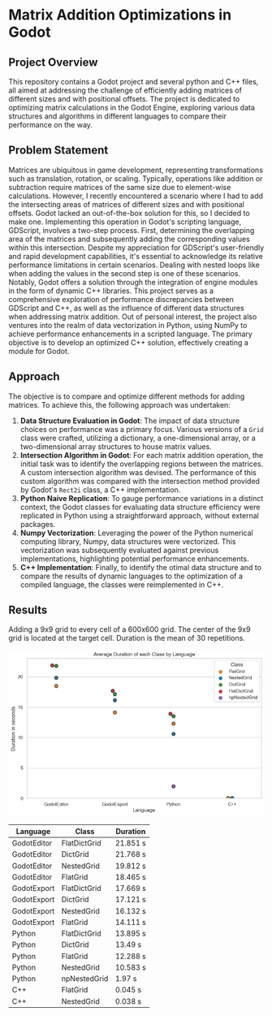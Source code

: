# Matrix Addition Optimizations in Godot

## Project Overview

This repository contains a Godot project and several python and C++ files, all aimed at addressing the challenge of efficiently adding matrices of different sizes and with positional offsets. The project is dedicated to optimizing matrix calculations in the Godot Engine, exploring various data structures and algorithms in different languages to compare their performance on the way.

## Problem Statement

Matrices are ubiquitous in game development, representing transformations such as translation, rotation, or scaling. Typically, operations like addition or subtraction require matrices of the same size due to element-wise calculations. However, I recently encountered a scenario where I had to add the intersecting areas of matrices of different sizes and with positional offsets. Godot lacked an out-of-the-box solution for this, so I decided to make one. 
Implementing this operation in Godot's scripting language, GDScript, involves a two-step process. First, determining the overlapping area of the matrices and subsequently adding the corresponding values within this intersection. Despite my appreciation for GDScript's user-friendly and rapid development capabilities, it's essential to acknowledge its relative performance limitations in certain scenarios. Dealing with nested loops like when adding the values in the second step is one of these scenarios. Notably, Godot offers a solution through the integration of engine modules in the form of dynamic C++ libraries. 
This project serves as a comprehensive exploration of performance discrepancies between GDScript and C++, as well as the influence of different data structures when addressing matrix addition. Out of personal interest, the project also ventures into the realm of data vectorization in Python, using NumPy to achieve performance enhancements in a scripted language. The primary objective is to develop an optimized C++ solution, effectively creating a module for Godot.

## Approach

The objective is to compare and optimize different methods for adding matrices. To achieve this, the following approach was undertaken:

1. **Data Structure Evaluation in Godot**: The impact of data structure choices on performance was a primary focus. Various versions of a `Grid` class were crafted, utilizing a dictionary, a one-dimensional array, or a two-dimensional array structures to house matrix values.
2. **Intersection Algorithm in Godot**: For each matrix addition operation, the initial task was to identify the overlapping regions between the matrices. A custom intersection algorithm was devised. The performance of this custom algorithm was compared with the intersection method provided by Godot's `Rect2i` class, a C++ implementation.
3. **Python Naive Replication**: To gauge performance variations in a distinct context, the Godot classes for evaluating data structure efficiency were replicated in Python using a straightforward approach, without external packages.
4. **Numpy Vectorization**: Leveraging the power of the Python numerical computing library, Numpy, data structures were vectorized. This vectorization was subsequently evaluated against previous implementations, highlighting potential performance enhancements.
5. **C++ Implementation**: Finally, to identify the otimal data structure and to compare the results of dynamic languages to the optimization of a compiled language, the classes were reimplemented in C++.

## Results

Adding a 9x9 grid to every cell of a 600x600 grid. The center of the 9x9 grid is located at the target cell. Duration is the mean of 30 repetitions.

![Adding a 9x9 grid to every cell of a 600x600 grid. The center of the 9x9 grid is located at the target cell. Duration is the mean of 30 repetitions.](./results/images/results_add_grid_avg_dur.png)

| Language | Class | Duration |
|----------|----------|----------|
| GodotEditor  | FlatDictGrid  | 21.851 s  |
| GodotEditor  | DictGrid  | 21.768 s  |
| GodotEditor  | NestedGrid  | 19.812 s  |
| GodotEditor  | FlatGrid  | 18.465 s  |
| GodotExport  | FlatDictGrid  | 17.669 s  |
| GodotExport  | DictGrid  | 17.121 s  |
| GodotExport  | NestedGrid  | 16.132 s  |
| GodotExport  | FlatGrid  | 14.111 s  |
| Python  | FlatDictGrid  | 13.895 s  |
| Python  | DictGrid  | 13.49 s  |
| Python  | FlatGrid  | 12.288 s  |
| Python  | NestedGrid  | 10.583 s  |
| Python  | npNestedGrid  | 1.97 s  |
| C++  | FlatGrid  | 0.045 s  |
| C++  | NestedGrid  | 0.038 s |
